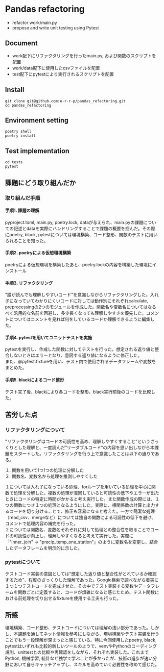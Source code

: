 # Pandas refactoring
- refactor work/main.py
- propose and write unit testing using Pytest

## Document
- work配下にリファクタリングを行ったmain.py, および関数のスクリプトを配置 
- work/data配下に使用したcsvファイルを配置 
- test配下にpytestにより実行されるスクリプトを配置

## Install
`git clone git@github.com:o-r-r-p/pandas_refactoring.git`   
`cd pandas_refactoring`

## Environment setting
`poetry shell`  
`poetry install`

## Test implementation
`cd tests`  
`pytest`

## 課題にどう取り組んだか
### 取り組んだ手順
#### 手順1. 課題の理解
pyproject.toml, main.py, poetry.lock, dataが与えられ、main.pyの課題についての記述とdataを実際にハンドリングすることで課題の概要を掴んだ。その際にpoetry, black, pytestについては環境構築、コード整形、関数のテストに用いられることを知った。

#### 手順2. poetryによる仮想環境構築
poetryによる仮想環境を構築したあと、poetry.lockの内容を構築した環境にインストール

#### 手順3. リファクタリング
"誰が読んでも理解しやすいコード"を意識しながらリファクタリングした。入れ子になっていてわかりにくいコードに対しては動作別にそれぞれcalculate, preprocessingの2つのモジュールを作成した。関数名や変数名についてはなるべく汎用的な名前を回避し、多少長くなっても理解しやすさを優先した。コメントについてはコメントを見れば何をしているコードか理解できるように編集した。

#### 手順4. pytestを用いてユニットテストを実施
pytestを実行し、作成した関数に対してテストを行った。想定される返り値と整合しないときはエラーとなり、意図する返り値になるように修正した。  
また、@pytest.fixtureを用い、テスト内で使用されるデータフレームや変数をまとめた。

#### 手順5. blackによるコード整形
テスト完了後、blackにより各コードを整形。black実行前後のコードを比較した。

## 苦労した点
### リファクタリングについて
"リファクタリングはコードの可読性を高め、理解しやすくすること"というざっくりとした理解と、一度読んだ”リーダブルコード"の内容を思い出しながら本課題をスタートした。リファクタリングを行う上で意識したことは以下の通りである。

 １. 関数を用いて1つ1つの処理に分解した　  
 ２. 関数名、変数名から処理を推測しやすくした　　
 
１については入れ子になっている処理、forループを用いている処理を中心に関数で処理を分解した。複数の処理が混同していると可読性の低下やエラーが出たときにコードの特定に時間がかかると考え実行した。また関数作成の際には、１つの関数につき１つの処理となるようにした。実際に、相関係数の計算と出力するコードを切り分けることで、修正も容易になると考えた。一方で簡潔な処理（read_csv、mergeなど）については独自の関数による可読性の低下を避け、コメントで処理内容の補完を行った。  
２については関数名、変数名それぞれに対して処理との整合性を取ることでコードの可読性が向上し、理解しやすくなると考えて実行した。実際に　「"inner_join" -> "precip_temp_one_station"」のように変数名を変更し、結合したデータフレームを明示的に示した。

### pytestについて
テストコード実装の意図としては”想定した返り値と整合性がとれているか確認するため”、程度のざっくりした理解であった。Google検索で調べながら着実に１つ１つテストコードを完成させた。その中でテスト実装する変数やデータフレームを関数ごとに定義すると、コードが煩雑になると感じたため、テスト関数における前処理を切り出せるfixtureを使用する工夫も行った。  
## 所感
環境構築、コード整形、テストコードについては理解の浅い部分であった。しかし、本課題を通してネット情報を参考にしながら、環境構築やテスト実装を行うことでもう一段理解が深まったと感じている。特に今回使用したpoetry, black, pytestはいずれも比較的新しいツールのようで、venvやPythonのコーディング規則、unittestとの比較や再確認をしながら、それぞれ実装した。これまでPython, 機械学習, 統計など独学で学ぶことが多かったが、技術の進歩が速い分野において自らキャッチアップし、スキルを高めていく必要性を改めて感じた。 
